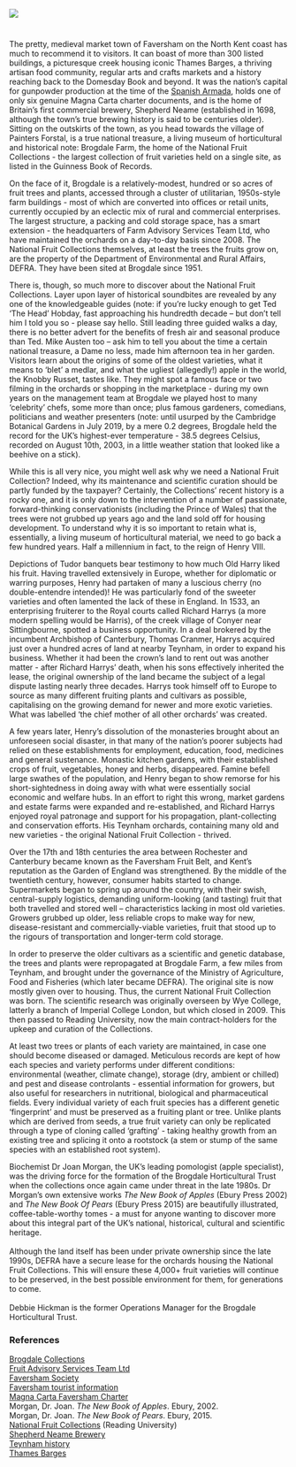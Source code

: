 <a href="https://www.kent-maps.online"><img src="https://www.kent-maps.online/juncture/ve-button.png"></a>

<param ve-config 
       title="The National Fruit Collections at Brogdale: an Insider View"
       author="Debbie Hickman"
       banner="https://raw.githubusercontent.com/kent-map/images/main/banners/Cherry.jpg" 
       layout="vertical">
       
<param ve-entity eid="Q1000115" title="Faversham">
<param ve-entity eid="Q5166773" title="Conyer">
<param ve-entity eid="Q1626044" title="Sittingbourne">
<param ve-entity eid="Q590063" title="Wye">
<param ve-entity eid="Q7125067" title="Painters Forstal">
<param ve-entity eid="Q1865570" title="Teynham">
<param ve-entity eid="Q507517" title="Rochester">
<param ve-entity eid="Q29303" title="Canterbury">

#

The pretty, medieval market town of Faversham on the North Kent coast has much to recommend it to visitors.  It can boast of more than 300 listed buildings, a picturesque creek housing iconic Thames Barges, a thriving artisan food community, regular arts and crafts markets and a history reaching back to the Domesday Book and beyond.  It was the nation’s capital for gunpowder production at the time of the [Spanish Armada](/16c/16c-spanish-armada), holds one of only six genuine Magna Carta charter documents, and is the home of Britain’s first commercial brewery, Shepherd Neame (established in 1698, although the town’s true brewing history is said to be centuries older).  Sitting on the outskirts of the town, as you head towards the village of Painters Forstal, is a true national treasure, a living museum of horticultural and historical note: Brogdale Farm, the home of the National Fruit Collections - the largest collection of fruit varieties held on a single site, as listed in the Guinness Book of Records.
<param ve-image url="https://stor.artstor.org/stor/3e8869d4-b20a-451f-8dab-886f05b29604" label="Faversham" attribution="Martin Crowther">

On the face of it, Brogdale is a relatively-modest, hundred or so acres of fruit trees and plants, accessed through a cluster of utilitarian, 1950s-style farm buildings - most of which are converted into offices or retail units, currently occupied by an eclectic mix of rural and commercial enterprises.  The largest structure, a packing and cold storage space, has a smart extension - the headquarters of Farm Advisory Services Team Ltd, who have maintained the orchards on a day-to-day basis since 2008.  The National Fruit Collections themselves, at least the trees the fruits grow on, are the property of the Department of Environmental and Rural Affairs, DEFRA.  They have been sited at Brogdale since 1951.
<param ve-image url="https://upload.wikimedia.org/wikipedia/commons/6/6f/Entrance_to_Brogdale_Farm_-_geograph.org.uk_-_2962301.jpg" label="Entrance to Brogdale Farm" attribution="Paul Gillett, via Wikimedia Commons" license="CC BY-SA 2.0">

There is, though, so much more to discover about the National Fruit Collections.  Layer upon layer of historical soundbites are revealed by any one of the knowledgeable guides (note: if you’re lucky enough to get Ted ‘The Head’ Hobday, fast approaching his hundredth decade – but don’t tell him I told you so - please say hello.  Still leading three guided walks a day, there is no better advert for the benefits of fresh air and seasonal produce than Ted.  Mike Austen too – ask him to tell you about the time a certain national treasure, a Dame no less, made him afternoon tea in her garden.  Visitors learn about the origins of some of the oldest varieties, what it means to ‘blet’ a medlar, and what the ugliest (allegedly!) apple in the world, the Knobby Russet, tastes like.  They might spot a famous face or two filming in the orchards or shopping in the marketplace  - during my own years on the management team at Brogdale we played host to many ‘celebrity’ chefs, some more than once; plus famous gardeners, comedians, politicians and weather presenters (note: until usurped by the Cambridge Botanical Gardens in July 2019, by a mere 0.2 degrees, Brogdale held the record for the UK’s highest-ever temperature - 38.5 degrees Celsius, recorded on August 10th, 2003, in a little weather station that looked like a beehive on a stick).  
<param ve-image url="https://upload.wikimedia.org/wikipedia/commons/4/47/Common_medlar_-_Mespilus_germanica.jpg" label="Common Medlar" attribution="Zeynel Cebeci,  via Wikimedia Commons" license="CC BY-SA 4.0">

While this is all very nice, you might well ask why we need a National Fruit Collection? Indeed, why its maintenance and scientific curation should be partly funded by the taxpayer?  Certainly, the Collections’ recent history is a rocky one, and it is only down to the intervention of a number of passionate, forward-thinking conservationists (including the Prince of Wales) that the trees were not grubbed up years ago and the land sold off for housing development.  To understand why it is so important to retain what is, essentially, a living museum of horticultural material, we need to go back a few hundred years.  Half a millennium in fact, to the reign of Henry VIII.  
<param ve-image url="https://upload.wikimedia.org/wikipedia/commons/a/ab/Plums_at_Brogdale_Farm_-_geograph.org.uk_-_2584852.jpg" label="Plums at Brogdale" attribution=" Oast House Archive, via Wikimedia Commons" license="CC BY-SA 2.0">

Depictions of Tudor banquets bear testimony to how much Old Harry liked his fruit.  Having travelled extensively in Europe, whether for diplomatic or warring purposes, Henry had partaken of many a luscious cherry (no double-entendre intended)!  He was particularly fond of the sweeter varieties and often lamented the lack of these in England.  In 1533, an enterprising fruiterer to the Royal courts called Richard Harrys (a more modern spelling would be Harris), of the creek village of Conyer near Sittingbourne, spotted a business opportunity.  In a deal brokered by the incumbent Archbishop of Canterbury, Thomas Cranmer, Harrys acquired just over a hundred acres of land at nearby Teynham, in order to expand his business.  Whether it had been the crown’s land to rent out was another matter - after Richard Harrys’ death, when his sons effectively inherited the lease, the original ownership of the land became the subject of a legal dispute lasting nearly three decades.  Harrys took himself off to Europe to source as many different fruiting plants and cultivars as possible, capitalising on the growing demand for newer and more exotic varieties.   What was labelled ‘the chief mother of all other orchards’ was created. 
<param ve-image url="https://upload.wikimedia.org/wikipedia/commons/f/fe/Cherry_Blossom%2C_Brogdale_-_geograph.org.uk_-_418932.jpg" label="Cherry Blossom" attribution="Colin Smith / Cherry Blossom, Brogdale" license="CC BY-SA 2.0">

A few years later, Henry’s dissolution of the monasteries brought about an unforeseen social disaster, in that many of the nation’s poorer subjects had relied on these establishments for employment, education, food, medicines and general sustenance.  Monastic kitchen gardens, with their established crops of fruit, vegetables, honey and herbs, disappeared.  Famine befell large swathes of the population, and Henry began to show remorse for his short-sightedness in doing away with what were essentially social economic and welfare hubs.  In an effort to right this wrong, market gardens and estate farms were expanded and re-established, and Richard Harrys enjoyed royal patronage and support for his propagation, plant-collecting and conservation efforts.  His Teynham orchards, containing many old and new varieties - the original National Fruit Collection - thrived.  
<param ve-image url="https://upload.wikimedia.org/wikipedia/commons/c/ca/Orchards_below_Teynham_Church_-_geograph.org.uk_-_272608.jpg" label="Orchards below Teynham Church" attribution="Penny Mayes" license="CC BY-SA 2.0">

Over the 17th and 18th centuries the area between Rochester and Canterbury became known as the Faversham Fruit Belt, and Kent’s reputation as the Garden of England was strengthened.  By the middle of the twentieth century, however, consumer habits started to change.  Supermarkets began to spring up around the country, with their swish, central-supply logistics, demanding uniform-looking (and tasting) fruit that both travelled and stored well – characteristics lacking in most old varieties.  Growers grubbed up older, less reliable crops to make way for new, disease-resistant and commercially-viable varieties, fruit that stood up to the rigours of transportation and longer-term cold storage.
<param ve-image url="https://upload.wikimedia.org/wikipedia/commons/c/c9/-2019-08-14_Fruit_and_vegtable_display%2C_Coop_supermarket%2C_Cromer.JPG" label="Fruit and vegetable display" attribution="Kolforn, via Wikimedia Commons" license="CC BY-SA 4.0">

In order to preserve the older cultivars as a scientific and genetic database, the trees and plants were repropagated at Brogdale Farm, a few miles from Teynham, and brought under the governance of the Ministry of Agriculture, Food and Fisheries (which later became DEFRA).  The original site is now mostly given over to housing.  Thus, the current National Fruit Collection was born.  The scientific research was originally overseen by Wye College, latterly a branch of Imperial College London, but which closed in 2009.  This then passed to Reading University, now the main contract-holders for the upkeep and curation of the Collections.
<param ve-image url="https://upload.wikimedia.org/wikipedia/commons/7/7e/Wye-college.jpg" label="Wye College" attribution="Redlentil at the English-language Wikipedia, via Wikimedia Commons" license="CC BY-SA 3.0">

At least two trees or plants of each variety are maintained, in case one should become diseased or damaged.  Meticulous records are kept of how each species and variety performs under different conditions: environmental (weather, climate change), storage (dry, ambient or chilled) and pest and disease controlants - essential information for growers, but also useful for researchers in nutritional, biological and pharmaceutical fields.  Every individual variety of each fruit species has a different genetic ‘fingerprint’ and must be preserved as a fruiting plant or tree.  Unlike plants which are derived from seeds, a true fruit variety can only be replicated through a type of cloning called ‘grafting’ - taking healthy growth from an existing tree and splicing it onto a rootstock (a stem or stump of the same species with an established root system).  
<param ve-image url="https://upload.wikimedia.org/wikipedia/commons/4/47/Cross_section_of_Merlyn%2C_National_Fruit_Collection_%28acc._1999-025%29.jpg" label="English:  National Fruit Collection, Brogdale, via Wikimedia Commons" license="OGL 2">

Biochemist Dr Joan Morgan, the UK’s leading pomologist (apple specialist), was the driving force for the formation of the Brogdale Horticultural Trust when the collections once again came under threat in the late 1980s.  Dr Morgan’s own extensive works _The New Book of Apples_ (Ebury Press 2002) and _The New Book Of Pears_ (Ebury Press 2015) are beautifully illustrated, coffee-table-worthy tomes - a must for anyone wanting to discover more about this integral part of the UK’s national, historical, cultural and scientific heritage.  
<br>
Although the land itself has been under private ownership since the late 1990s, DEFRA have a secure lease for the orchards housing the National Fruit Collections.  This will ensure these 4,000+ fruit varieties will continue to be preserved, in the best possible environment for them, for generations to come.
<br>                  
Debbie Hickman is the former Operations Manager for the Brogdale Horticultural Trust.
<param ve-image url="https://upload.wikimedia.org/wikipedia/commons/5/50/Arlet_on_tree%2C_National_Fruit_Collection_%28acc._1994-040%29.jpg" label="Arlet on tree: National Fruit Collection" attribution="English:  National Fruit Collection, Brogdale, via Wikimedia Commons" license="OGL 2">

### References
[Brogdale Collections](https://brogdalecollections.org)   
[Fruit Advisory Services Team Ltd](https://www.fastllp.com/)   
[Faversham Society](www.favershamsociety.org)   
[Faversham tourist information](https://www.visit-swale.co.uk/experience-swale/welcome-to-visit-faversham/)   
[Magna Carta Faversham Charter](https://www.visit-swale.co.uk/visit-swale-blog/faversham-charters/)   
Morgan, Dr. Joan. _The New Book of Apples_. Ebury, 2002.   
Morgan, Dr. Joan. _The New Book of Pears_. Ebury, 2015.   
[National Fruit Collections](https://www.nationalfruitcollection.org.uk/) (Reading University)   
[Shepherd Neame Brewery](https://www.shepherdneame.co.uk/)   
[Teynham history](http://teynham.org/)   
[Thames Barges](https://thamesbarge.org.uk/)   
